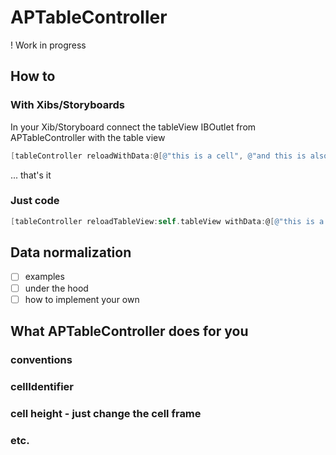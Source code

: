 APTableController
=================

! Work in progress

## How to

### With Xibs/Storyboards

In your Xib/Storyboard connect the tableView IBOutlet from APTableController with the table view

``` objective-c
[tableController reloadWithData:@[@"this is a cell", @"and this is also a cell"]];
```

...  that's it

<include screenshot>

<example with action>

<example with customization>

<example with custom class>

### Just code

``` objective-c
[tableController reloadTableView:self.tableView withData:@[@"this is a cell", @"and this is also a cell"]];
```

## Data normalization

- [ ] examples
- [ ] under the hood
- [ ] how to implement your own 

## What APTableController does for you

### conventions
### cellIdentifier
### cell height - just change the cell frame
### etc.
